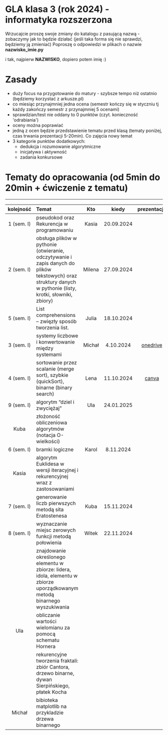 # GLA klasa 3 (rok 2024) - informatyka rozszerzona 
Wrzucajcie proszę swoje zmiany do katalogu z pasującą nazwą - zobaczymy jak to będzie działać (jeśli taka forma się nie sprawdzi, będziemy ją zmieniać)
Poproszę o odpowiedzi w plikach o nazwie **nazwisko_imie.py** 

i tak, najpierw **NAZWISKO**, dopiero potem imię :)

# Zasady
- duży focus na przygotowanie do matury - szybsze tempo niż ostatnio (będziemy korzystać z arkusze.pl)
- co miesiąc przynajmniej jedna ocena (semestr kończy się w styczniu tj każdy zakończy semestr z przynajmniej 5 ocenami)
- sprawdzian/test nie oddany to 0 punktów (czyt. konieczność 'odrabiania')
- oceny można poprawiać
- jedną z ocen będzie przedstawienie tematu przed klasą (tematy poniżej, czas trwania prezentacji 5-20min). Co zajęcia nowy temat
- 3 kategorie punktów dodatkowych:
    - dedukcja i rozumowanie algorytmiczne
    - inicjatywa i aktywność
    - zadania konkursowe
  
# Tematy do opracowania (od 5min do 20min + ćwiczenie z tematu)
---------
| kolejność    | Temat                                                                                                                      | Kto                       | kiedy                            | prezentacja |
| :---:        | :----------------                                                                                                          | :------:                  | :----:                           | :-----:     |
| 1 (sem. I) | pseudokod oraz Rekurencja w programowaniu                                                                                  |   Kasia                   | 20.09.2024                       |             |
| 2 (sem. I) | obsługa plików w pythonie (otwieranie, odczytywanie i zapis danych do plików tekstowych) oraz struktury danych w pythonie (listy, krotki, słowniki, zbiory)|    Milena  |  27.09.2024     |             |
| 5 (sem. I) | List comprehensions – zwięzły sposób tworzenia list.                                                                       |   Julia                   |        18.10.2024                |             |
| 3 (sem. I) | systemy liczbowe i konwertowanie między systemami                                                                          |   Michał                  |        4.10.2024                 |  [onedrive](https://1drv.ms/p/s!Ahvhmcr-0MY8a0kMlTxvv3C9EAM?e=1avMFs)           |   
| 4 (sem. I) | sortowanie przez scalanie (merge sort), szybkie (quickSort), binarne (binary search)                                       |   Lena                    |        11.10.2024                |  [canva](https://www.canva.com/design/DAGTFwjdFis/etFXKeiS_rPjNesLSUrepw/view?utm_content=DAGTFwjdFis&utm_campaign=designshare&utm_medium=link&utm_source=editor)           |
| 9 (sem. I) | algorytm “dziel i zwyciężaj”                                                                                               |    Ula                    |        24.01.2025                 |             |
|  Kuba | złożoność obliczeniowa algorytmów (notacja O-wielkości)                                                                    |                           |                                  |             |
| 6 (sem. I) | bramki logiczne                                                                                                            |   Karol                   |        8.11.2024                 |             |
|  Kasia | algorytm Euklidesa w wersji iteracyjnej i rekurencyjnej wraz z zastosowaniami                                              |                           |                                  |             |
| 7 (sem. I) | generowanie liczb pierwszych metodą sita Eratostenesa                                                                      |   Kuba                    |        15.11.2024                |             |
| 8 (sem. I) | wyznaczanie miejsc zerowych funkcji metodą połowienia                                                                      |   Witek                   |        22.11.2024                |             |
|   | znajdowanie określonego elementu w zbiorze: lidera, idola, elementu w zbiorze uporządkowanym metodą binarnego wyszukiwania |                           |                                  |             |
| Ula  | obliczanie wartości wielomianu za pomocą schematu Hornera                                                                  |                           |                                  |             |
|   | rekurencyjne tworzenia fraktali: zbiór Cantora, drzewo binarne, dywan Sierpińskiego, płatek Kocha                          |                           |                                  |             |
|  Michał | bibioteka matplotlib na przykladzie drzewa binarnego                                                                       |                           |                                  |             |



      
